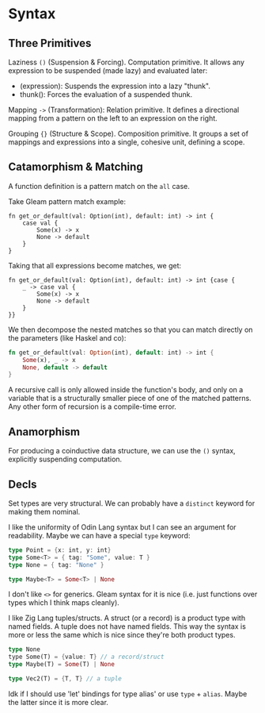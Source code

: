# Syntax

## Three Primitives

Laziness `()` (Suspension & Forcing). Computation primitive. It allows any
expression to be suspended (made lazy) and evaluated later:

- (expression): Suspends the expression into a lazy "thunk".
- thunk(): Forces the evaluation of a suspended thunk.

Mapping `->` (Transformation): Relation primitive. It defines a directional
mapping from a pattern on the left to an expression on the right.

Grouping `{}` (Structure & Scope). Composition primitive. It groups a set of
mappings and expressions into a single, cohesive unit, defining a scope.

## Catamorphism & Matching

A function definition is a pattern match on the `all` case.

Take Gleam pattern match example:

```gleam
fn get_or_default(val: Option(int), default: int) -> int {
    case val {
        Some(x) -> x
        None -> default
    }
}
```

Taking that all expressions become matches, we get:

```gleam
fn get_or_default(val: Option(int), default: int) -> int {case {
    _ -> case val {
        Some(x) -> x
        None -> default
    }
}}
```

We then decompose the nested matches so that you can match directly on the
parameters (like Haskel and co):

```rs
fn get_or_default(val: Option(int), default: int) -> int {
    Some(x), _ -> x
    None, default -> default
}
```

A recursive call is only allowed inside the function's body, and only on a
variable that is a structurally smaller piece of one of the matched patterns.
Any other form of recursion is a compile-time error.

## Anamorphism

For producing a coinductive data structure, we can use the `()` syntax,
explicitly suspending computation.

## Decls

Set types are very structural. We can probably have a `distinct` keyword for
making them nominal.

I like the uniformity of Odin Lang syntax but I can see an argument for
readability. Maybe we can have a special `type` keyword:

```rs
type Point = {x: int, y: int}
type Some<T> = { tag: "Some", value: T }
type None = { tag: "None" }

type Maybe<T> = Some<T> | None
```

I don't like `<>` for generics. Gleam syntax for it is nice (i.e. just functions
over types which I think maps cleanly).

I like Zig Lang tuples/structs. A struct (or a record) is a product type with
named fields. A tuple does not have named fields. This way the syntax is more or
less the same which is nice since they're both product types.

```rs
type None
type Some(T) = {value: T} // a record/struct
type Maybe(T) = Some(T) | None

type Vec2(T) = {T, T} // a tuple
```

Idk if I should use 'let' bindings for type alias' or use `type` + `alias`.
Maybe the latter since it is more clear.
